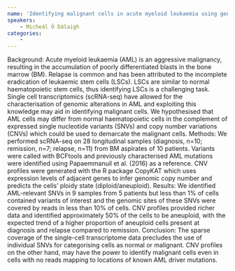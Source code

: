 ```yaml
---
name: 'Identifying malignant cells in acute myeloid leukaemia using genomic alterations inferred from single-cell RNA sequencing data '
speakers:
	- Micheál Ó Dálaigh
categories:
	-
---
```

Background: Acute myeloid leukaemia (AML) is an aggressive malignancy, resulting in the accumulation of poorly differentiated blasts in the bone marrow (BM). Relapse is common and has been attributed to the incomplete eradication of leukaemic stem cells (LSCs). LSCs are similar to normal haematopoietic stem cells, thus identifying LSCs is a challenging task. Single cell transcriptomics (scRNA-seq) have allowed for the characterisation of genomic alterations in AML and exploiting this knowledge may aid in identifying malignant cells. We hypothesised that AML cells may differ from normal haematopoietic cells in the complement of expressed single nucleotide variants (SNVs) and copy number variations (CNVs) which could be used to demarcate the malignant cells. Methods: We performed scRNA-seq on 28 longitudinal samples (diagnosis, n=10; remission, n=7; relapse, n=11) from BM aspirates of 10 patients. Variants were called with BCFtools and previously characterised AML mutations were identified using Papaemmanuil et al. (2016) as a reference. CNV profiles were generated with the R package CopyKAT which uses expression levels of adjacent genes to infer genomic copy number and predicts the cells’ ploidy state (diploid/aneuploid). Results: We identified AML-relevant SNVs in 9 samples from 5 patients but less than 1% of cells contained variants of interest and the genomic sites of these SNVs were covered by reads in less than 10% of cells. CNV profiles provided richer data and identified approximately 50% of the cells to be aneuploid, with the expected trend of a higher proportion of aneuploid cells present at diagnosis and relapse compared to remission. Conclusion: The sparse coverage of the single-cell transcriptome data precludes the use of individual SNVs for categorising cells as normal or malignant. CNV profiles on the other hand, may have the power to identify malignant cells even in cells with no reads mapping to locations of known AML driver mutations.
